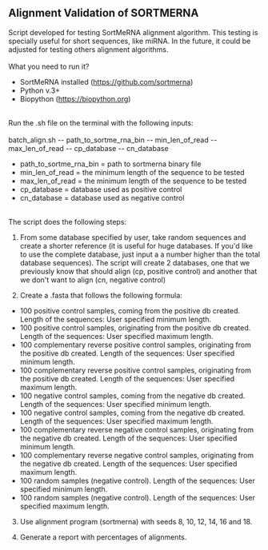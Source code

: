 ## Alignment Validation of SORTMERNA

Script developed for testing SortMeRNA alignment algorithm. This testing is specially useful for short sequences, like miRNA. In the future, it could be adjusted for testing others alignment algorithms.
<br/>
<br/>
What you need to run it?
<br/>
- SortMeRNA installed (https://github.com/sortmerna)
- Python v.3+
- Biopython (https://biopython.org)
<br/>
Run the .sh file on the terminal with the following inputs:
<br/>
<br/>
batch_align.sh -- path_to_sortme_rna_bin -- min_len_of_read -- max_len_of_read -- cp_database -- cn_database

- path_to_sortme_rna_bin = path to sortmerna binary file
- min_len_of_read = the minimum length of the sequence to be tested
- max_len_of_read = the minimum length of the sequence to be tested
- cp_database = database used as positive control
- cn_database = database used as negative control

<br/>
The script does the following steps:

1) From some database specified by user, take random sequences and create a shorter reference (it is useful for huge databases. If you'd like to use the complete database, just input a a number higher than the total database sequences). The script will create 2 databases, one that we previously know that should align (cp, positive control) and another that we don't want to align (cn, negative control)

2) Create a .fasta that follows the following formula:

- 100 positive control samples, coming from the positive db created. Length of the sequences: User specified minimum length.
- 100 positive control samples, originating from the positive db created. Length of the sequences: User specified maximum length.
- 100 complementary reverse positive control samples, originating from the positive db created. Length of the sequences: User specified minimum length.
- 100 complementary reverse positive control samples, originating from the positive db created. Length of the sequences: User specified maximum length.
- 100 negative control samples, coming from the negative db created. Length of the sequences: User specified minimum length.
- 100 negative control samples, coming from the negative db created. Length of the sequences: User specified maximum length.
- 100 complementary reverse negative control samples, originating from the negative db created. Length of the sequences: User specified minimum length.
- 100 complementary reverse negative control samples, originating from the negative db created. Length of the sequences: User specified maximum length.
- 100 random samples (negative control). Length of the sequences: User specified minimum length.
- 100 random samples (negative control). Length of the sequences: User specified maximum length.

3) Use alignment program (sortmerna) with seeds 8, 10, 12, 14, 16 and 18.

4) Generate a report with percentages of alignments.
